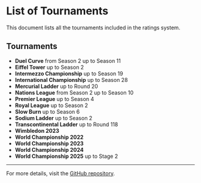 # List of Tournaments

This document lists all the tournaments included in the ratings system.

## Tournaments

- **Duel Curve** from Season 2 up to Season 11
- **Eiffel Tower** up to Season 2
- **Intermezzo Championship** up to Season 19
- **International Championship** up to Season 28
- **Mercurial Ladder** up to Round 20
- **Nations League** from Season 2 up to Season 10
- **Premier League** up to Season 4
- **Royal League** up to Season 2
- **Slow Burn** up to Season 6
- **Sodium Ladder** up to Season 2
- **Transcontinental Ladder** up to Round 118
- **Wimbledon 2023**
- **World Championship 2022**
- **World Championship 2023**
- **World Championship 2024**
- **World Championship 2025** up to Stage 2

---

For more details, visit the [GitHub repository](https://github.com/ausberg/tta_ratings).
